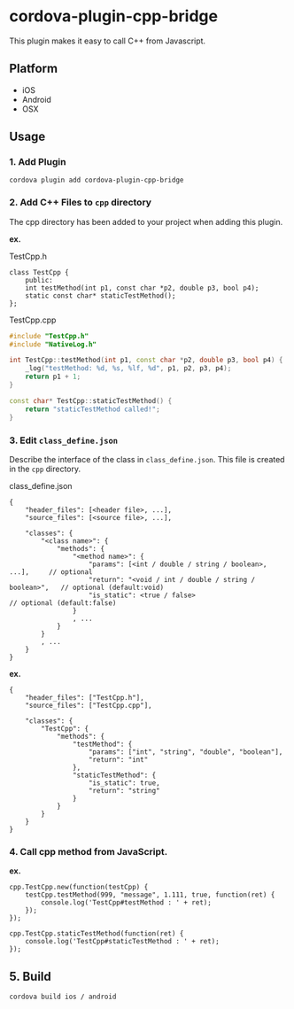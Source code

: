 # cordova-plugin-cpp-bridge

This plugin makes it easy to call C++ from Javascript.


## Platform

* iOS
* Android
* OSX


## Usage

### 1. Add Plugin

```
cordova plugin add cordova-plugin-cpp-bridge
```

### 2. Add C++ Files to `cpp` directory

The cpp directory has been added to your project when adding this plugin.

**ex.**

TestCpp.h
```:
class TestCpp {
    public:
    int testMethod(int p1, const char *p2, double p3, bool p4);
    static const char* staticTestMethod();
};
```

TestCpp.cpp
```:TestCpp.cpp
#include "TestCpp.h"
#include "NativeLog.h"

int TestCpp::testMethod(int p1, const char *p2, double p3, bool p4) {
    _log("testMethod: %d, %s, %lf, %d", p1, p2, p3, p4);
    return p1 + 1;
}

const char* TestCpp::staticTestMethod() {
    return "staticTestMethod called!";
}
```


### 3. Edit `class_define.json`

Describe the interface of the class in `class_define.json`.
This file is created in the `cpp` directory.

class_define.json

```
{
    "header_files": [<header file>, ...],
    "source_files": [<source file>, ...],

    "classes": {
        "<class name>": {
            "methods": {
                "<method name>": {
                    "params": [<int / double / string / boolean>, ...],     // optional
                    "return": "<void / int / double / string / boolean>",   // optional (default:void)
                    "is_static": <true / false>                             // optional (default:false)
                }
                , ...
            }
        }
        , ...
    }
}
```


**ex.**

```
{
    "header_files": ["TestCpp.h"],
    "source_files": ["TestCpp.cpp"],

    "classes": {
        "TestCpp": {
            "methods": {
                "testMethod": {
                    "params": ["int", "string", "double", "boolean"],
                    "return": "int"
                },
                "staticTestMethod": {
                    "is_static": true,
                    "return": "string"
                }
            }
        }
    }
}
```

### 4. Call cpp method from JavaScript.

**ex.**

```
cpp.TestCpp.new(function(testCpp) {
    testCpp.testMethod(999, "message", 1.111, true, function(ret) {
        console.log('TestCpp#testMethod : ' + ret);
    });
});

cpp.TestCpp.staticTestMethod(function(ret) {
    console.log('TestCpp#staticTestMethod : ' + ret);
});
```


## 5. Build

```
cordova build ios / android
```
